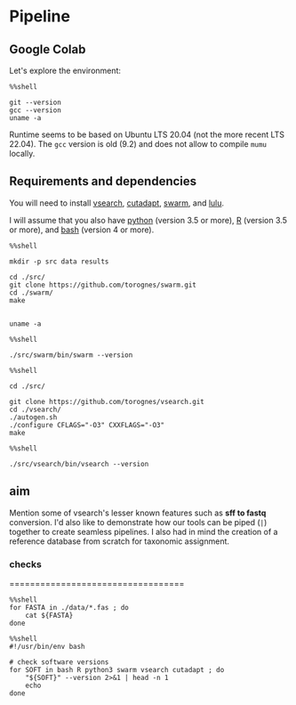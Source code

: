 # Pipeline

## Google Colab

Let's explore the environment:

``` code
%%shell

git --version
gcc --version
uname -a
```

Runtime seems to be based on Ubuntu LTS 20.04 (not the more recent LTS
22.04). The `gcc` version is old (9.2) and does not allow to compile
`mumu` locally.


## Requirements and dependencies

You will need to install
[vsearch](https://github.com/torognes/vsearch),
[cutadapt](https://github.com/marcelm/cutadapt/),
[swarm](https://github.com/torognes/swarm), and
[lulu](https://github.com/tobiasgf/lulu).

I will assume that you also have [python](https://www.python.org/)
(version 3.5 or more), [R](https://cran.r-project.org/) (version 3.5
or more), and [bash](https://www.gnu.org/software/bash/) (version 4 or
more).


``` {code .bash}
%%shell

mkdir -p src data results

cd ./src/
git clone https://github.com/torognes/swarm.git
cd ./swarm/
make
```

``` {code .bash}

uname -a
```



``` {.bash}
%%shell

./src/swarm/bin/swarm --version
```


``` {.bash}
%%shell

cd ./src/

git clone https://github.com/torognes/vsearch.git
cd ./vsearch/
./autogen.sh
./configure CFLAGS="-O3" CXXFLAGS="-O3"
make
```

``` {.bash}
%%shell

./src/vsearch/bin/vsearch --version
```


## aim

Mention some of vsearch\'s lesser known features such as **sff to
fastq** conversion. I\'d also like to demonstrate how our tools can be
piped (`|`) together to create seamless pipelines. I also had in mind
the creation of a reference database from scratch for taxonomic
assignment.


### checks
==================================

``` {.bash}
%%shell
for FASTA in ./data/*.fas ; do
    cat ${FASTA}
done
```

``` {.bash}
%%shell
#!/usr/bin/env bash

# check software versions
for SOFT in bash R python3 swarm vsearch cutadapt ; do
    "${SOFT}" --version 2>&1 | head -n 1
    echo
done
```
